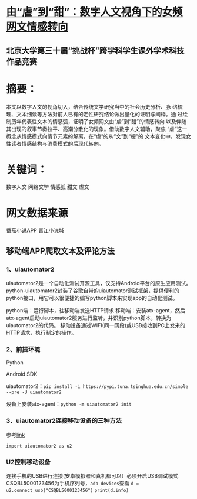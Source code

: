 # [由“虐”到“甜”：数字人文视角下的女频网文情感转向](https://github.com/007DXR/Emotional-analysis-of-online-novels/blob/main/由“虐”到“甜”：数字人文视角下的女频网文情感转向.pdf)
## 北京大学第三十届“挑战杯”跨学科学生课外学术科技作品竞赛

# 摘要：
本文以数字人文的视角切入，结合传统文学研究当中的社会历史分析、脉
络梳理、文本细读等方法对前人已有的定性研究结论做出量化的证明与阐释。通
过绘制历年代表性文本的情感弧，证明了女频网文由“虐”到“甜”的情感转向
以及伴随其出现的叙事节奏拉平、高潮分散化的现象。借助数字人文辅助，聚焦
“虐”这一概念从情感模式向情节元素的解离，在“虐”的从“文”到“梗”的
文本变化中，发现女性读者情感结构与消费模式的后现代转向。

# 关键词：
数字人文 网络文学 情感弧 甜文 虐文

# 网文数据来源
番茄小说APP
晋江小说城

## 移动端APP爬取文本及评论方法
### 1、uiautomator2
uiautomator2是一个自动化测试开源工具，仅支持Android平台的原生应用测试。python-uiautomator2封装了谷歌自带的uiautomator测试框架，提供便利的python接口，用它可以很便捷的编写python脚本来实现app的自动化测试。

python端：运行脚本，往移动端发送HTTP请求
移动端：安装atx-agent，然后atx-agent启动uiautomator2服务进行监听，并识别python脚本，转换为uiautomator2的代码。
移动设备通过WIFI(同一网段)或USB接收到PC上发来的HTTP请求，执行制定的操作。

### 2、前提环境
Python

Android SDK

uiautomator2：`pip install -i https://pypi.tuna.tsinghua.edu.cn/simple --pre -U uiautomator2`

设备上安装atx-agent：`python -m uiautomator2 init`

### 3、uiautomator2连接移动设备的三种方法
参考[link](https://www.cnblogs.com/qingchengzi/articles/14642737.html)

`import uiautomator2 as u2`

### U2控制移动设备

 连接手机的USB进行连接(安卓模拟器和真机都可以）必须开启USB调试模式
 CSQBL5000123456为手机序列号，`adb devices`查看
`d = u2.connect_usb("CSQBL5000123456")`
`print(d.info)`


